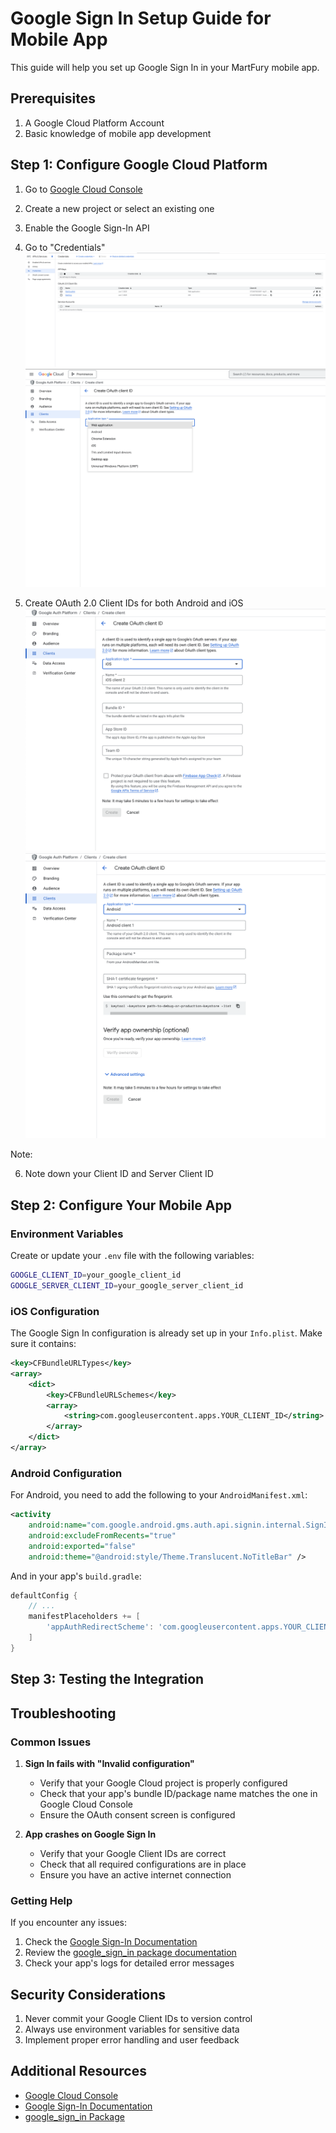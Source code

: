 # Google Sign In Setup Guide for Mobile App

This guide will help you set up Google Sign In in your MartFury mobile app.

## Prerequisites

1. A Google Cloud Platform Account
2. Basic knowledge of mobile app development

## Step 1: Configure Google Cloud Platform

1. Go to [Google Cloud Console](https://console.cloud.google.com)
2. Create a new project or select an existing one
3. Enable the Google Sign-In API
4. Go to "Credentials"
![Google Cloud Config Step 4](images/google-cloud-config-step-4-1.png)
![Google Cloud Config Step 4](images/google-cloud-config-step-4-2.png)

5. Create OAuth 2.0 Client IDs for both Android and iOS
![Google Cloud Config Step 5.1](images/google-cloud-config-step-5-1.png)
![Google Cloud Config Step 5.2](images/google-cloud-config-step-5-2.png)

Note: 

6. Note down your Client ID and Server Client ID

## Step 2: Configure Your Mobile App

### Environment Variables

Create or update your `.env` file with the following variables:

```bash
GOOGLE_CLIENT_ID=your_google_client_id
GOOGLE_SERVER_CLIENT_ID=your_google_server_client_id
```

### iOS Configuration

The Google Sign In configuration is already set up in your `Info.plist`. Make sure it contains:

```xml
<key>CFBundleURLTypes</key>
<array>
    <dict>
        <key>CFBundleURLSchemes</key>
        <array>
            <string>com.googleusercontent.apps.YOUR_CLIENT_ID</string>
        </array>
    </dict>
</array>
```

### Android Configuration

For Android, you need to add the following to your `AndroidManifest.xml`:

```xml
<activity
    android:name="com.google.android.gms.auth.api.signin.internal.SignInHubActivity"
    android:excludeFromRecents="true"
    android:exported="false"
    android:theme="@android:style/Theme.Translucent.NoTitleBar" />
```

And in your app's `build.gradle`:

```groovy
defaultConfig {
    // ...
    manifestPlaceholders += [
        'appAuthRedirectScheme': 'com.googleusercontent.apps.YOUR_CLIENT_ID'
    ]
}
```

## Step 3: Testing the Integration

## Troubleshooting

### Common Issues

1. **Sign In fails with "Invalid configuration"**

   - Verify that your Google Cloud project is properly configured
   - Check that your app's bundle ID/package name matches the one in Google Cloud Console
   - Ensure the OAuth consent screen is configured

2. **App crashes on Google Sign In**
   - Verify that your Google Client IDs are correct
   - Check that all required configurations are in place
   - Ensure you have an active internet connection

### Getting Help

If you encounter any issues:

1. Check the [Google Sign-In Documentation](https://developers.google.com/identity/sign-in/android/start-integrating)
2. Review the [google_sign_in package documentation](https://pub.dev/packages/google_sign_in)
3. Check your app's logs for detailed error messages

## Security Considerations

1. Never commit your Google Client IDs to version control
2. Always use environment variables for sensitive data
3. Implement proper error handling and user feedback

## Additional Resources

- [Google Cloud Console](https://console.cloud.google.com)
- [Google Sign-In Documentation](https://developers.google.com/identity/sign-in/android/start-integrating)
- [google_sign_in Package](https://pub.dev/packages/google_sign_in)
